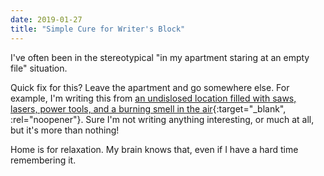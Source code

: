 ```yaml
---
date: 2019-01-27
title: "Simple Cure for Writer's Block"
---
```


I've often been in the stereotypical "in my apartment staring at an empty file" situation.

Quick fix for this? Leave the apartment and go somewhere else. For example, I'm writing this from [an undislosed location filled with saws, lasers, power tools, and a burning smell in the air](https://www.makehaven.org/){:target="_blank", :rel="noopener"}. Sure I'm not writing anything interesting, or much at all, but it's more than nothing!

Home is for relaxation. My brain knows that, even if I have a hard time remembering it.
